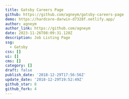 ```yaml
---
title: Gatsby Careers Page
github: https://github.com/agneym/gatsby-careers-page
demo: https://hardcore-darwin-d7328f.netlify.app/
author: agneym
author_link: https://github.com/agneym
date: 2023-11-26T08:09:31.120Z
description: Job Listing Page
ssg:
  - Gatsby
css: []
ui: []
cms: []
category: []
draft: false
publish_date: '2018-12-29T17:56:56Z'
update_date: '2018-12-29T19:52:49Z'
github_star: 8
github_fork: 4
---
```

